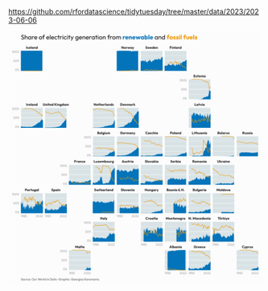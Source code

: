 https://github.com/rfordatascience/tidytuesday/tree/master/data/2023/2023-06-06

![](plots/owid_energy.png)
